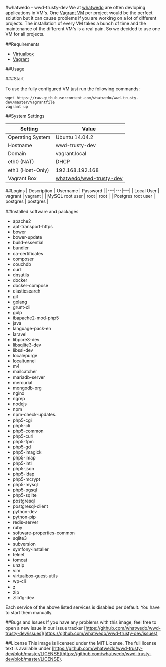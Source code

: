 #whatwedo - wwd-trusty-dev
We at [whatwedo](https://whatwedo.ch/) are often devloping applications in VM's. One [Vagrant VM](https://www.vagrantup.com/) per project would be the perfect solution but it can cause problems if you are working on a lot of different projects. The installation of every VM takes a bunch of time and the maintenance of the different VM's is a real pain. So we decided to use one VM for all projects.

##Requirements
* [Virtualbox](https://www.virtualbox.org/)
* [Vagrant](https://www.vagrantup.com/)

##Usage

###Start

To use the fully configured VM just run the following commands:

```
wget https://raw.githubusercontent.com/whatwedo/wwd-trusty-dev/master/Vagrantfile
vagrant up
```


##System Settings

| Setting | Value |
|---|---|
| Operating System | Ubuntu 14.04.2 |
| Hostname | wwd-trusty-dev |
| Domain | vagrant.local |
| eth0 (NAT) | DHCP |
| eth1 (Host-Only)  | 192.168.192.168 |
| Vagrant Box | [whatwedo/wwd-trusty-dev](https://atlas.hashicorp.com/whatwedo/boxes/wwd-trusty-dev) |

##Logins
| Description | Username | Password |
|---|---|---|
| Local User | vagrant | vagrant |
| MySQL root user | root | root |
| Postgres root user | postgres | postgres |

##Installed software and packages

* apache2
* apt-transport-https
* bower
* bower-update
* build-essential
* bundler
* ca-certificates 
* composer
* couchdb
* curl
* dnsutils
* docker
* docker-compose
* elasticsearch
* git
* golang
* grunt-cli
* gulp
* ibapache2-mod-php5
* java
* language-pack-en
* laravel
* libpcre3-dev
* libsqlite3-dev
* libssl-dev
* localepurge
* localtunnel
* m4
* mailcatcher
* mariadb-server
* mercurial
* mongodb-org
* nginx
* ngrep
* nodejs
* npm
* npm-check-updates
* php5-cgi
* php5-cli
* php5-common
* php5-curl
* php5-fpm
* php5-gd
* php5-imagick
* php5-imap
* php5-intl
* php5-json
* php5-ldap
* php5-mcrypt
* php5-mysql
* php5-pgsql
* php5-sqlite
* postgresql
* postgresql-client
* python-dev
* python-pip
* redis-server
* ruby
* software-properties-common
* sqlite3
* subversion
* symfony-installer
* telnet
* tomcat
* unzip
* vim
* virtualbox-guest-utils
* wp-cli
* z
* zip
* zlib1g-dev

Each service of the above listed services is disabled per default. You have to start them manually.

##Bugs and Issues
If you have any problems with this image, feel free to open a new issue in our issue tracker [https://github.com/whatwedo/wwd-trusty-dev/issues](https://github.com/whatwedo/wwd-trusty-dev/issues)

##License
This image is licensed under the MIT License. The full license text is available under [https://github.com/whatwedo/wwd-trusty-dev/blob/master/LICENSE](https://github.com/whatwedo/wwd-trusty-dev/blob/master/LICENSE).
